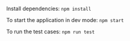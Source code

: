 Install dependencies: ```npm install```

To start the application in dev mode: ```npm start```

To run the test cases: ```npm run test```
